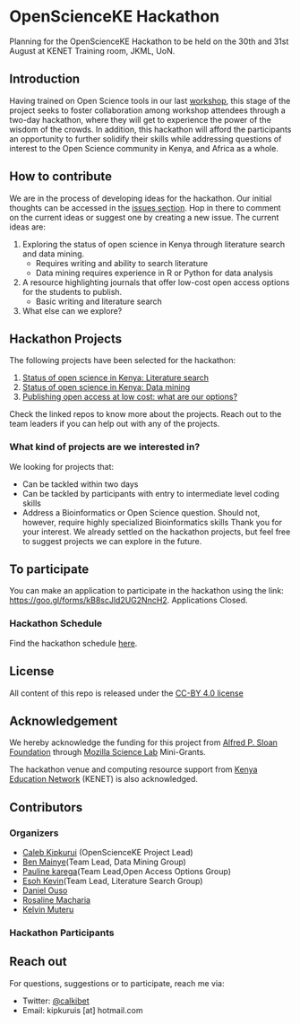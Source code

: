 # OpenScienceKE Hackathon

Planning for the OpenScienceKE Hackathon to be held on the 30th and 31st August at KENET Training room, JKML, UoN. 


## Introduction
Having trained on Open Science tools in our last [workshop](https://bioinfonet.github.io/OpenScienceKE/), this stage of the project seeks to foster collaboration among workshop attendees through a two-day hackathon, where they will get to experience the power of the wisdom of the crowds. In addition, this hackathon will afford the participants an opportunity to further solidify their skills while addressing questions of interest to the Open Science community in Kenya, and Africa as a whole.

## How to contribute
We are in the process of developing ideas for the hackathon. Our initial thoughts can be accessed in the [issues section](https://github.com/BioinfoNet/OpenScienceKEHackathon/issues). Hop in there to comment on the current ideas or suggest one by creating a new issue. The current ideas are:
1. Exploring the status of open science in Kenya through literature search and data mining.
     - Requires writing and ability to search literature
     - Data mining requires experience in R or Python for data analysis
2. A resource highlighting journals that offer low-cost open access options for the students to publish. 
     - Basic writing and literature search
3. What else can we explore?

## Hackathon Projects
The following projects have been selected for the hackathon:
1. [Status of open science in Kenya: Literature search](https://github.com/BioinfoNet/Status-of-OpenScienceKE-LiteratureSearch)
2. [Status of open science in Kenya: Data mining](https://github.com/BioinfoNet/Data-mining)
3. [Publishing open access at low cost: what are our options?](https://github.com/BioinfoNet/Openaccess-Options)

Check the linked repos to know more about the projects. Reach out to the team leaders if you can help out with any of the projects.

### What kind of projects are we interested in?
We looking for projects that:
   - Can be tackled within two days
   - Can be tackled by participants with entry to intermediate level coding skills
   - Address a Bioinformatics or Open Science question. Should not, however, require highly specialized Bioinformatics skills
Thank you for your interest. We already settled on the hackathon projects, but feel free to suggest projects we can explore in the future.  

## To participate

You can make an application to participate in the hackathon using the link: https://goo.gl/forms/kB8scJld2UG2NncH2. Applications Closed. 

### Hackathon Schedule
Find the hackathon schedule [here](https://github.com/BioinfoNet/OpenScienceKEHackathon/blob/master/hackathonschedule.md).

## License
All content of this repo is released under the [CC-BY 4.0 license](https://creativecommons.org/licenses/by/4.0/legalcode)

## Acknowledgement
We hereby acknowledge the funding for this project from [Alfred  P. Sloan Foundation](https://sloan.org/) through [Mozilla Science Lab](https://science.mozilla.org/) Mini-Grants.

The hackathon venue and computing resource support from [Kenya Education Network](https://www.kenet.or.ke/) (KENET) is also acknowledged.
## Contributors
### Organizers
- [Caleb Kipkurui](https://github.com/kipkurui) (OpenScienceKE Project Lead)
- [Ben Mainye](https://github.com/Shuyib)(Team Lead, Data Mining Group)
- [Pauline karega](https://github.com/karegapauline)(Team Lead,Open Access Options Group)
- [Esoh Kevin](https://github.com/esohkevin)(Team Lead, Literature Search Group)
- [Daniel Ouso](https://github.com/ousodaniel)
- [Rosaline Macharia](https://github.com/rosamach)
- [Kelvin Muteru](https://github.com/kmut2030)
### Hackathon Participants

## Reach out
For questions, suggestions or to participate, reach me via:
- Twitter: [@calkibet](https://twitter.com/calkibet)
- Email: kipkuruis [at] hotmail.com
